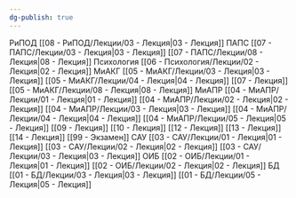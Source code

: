 ```yaml
---
dg-publish: true
---
```


РиПОД
	[[08 - РиПОД/Лекции/03 - Лекция|03 - Лекция]]
ПАПС
	[[07 - ПАПС/Лекции/03 - Лекция|03 - Лекция]]
	[[07 - ПАПС/Лекции/08 - Лекция|08 - Лекция]]
Психология
	[[06 - Психология/Лекции/02 - Лекция|02 - Лекция]]
МиАКГ
	[[05 - МиАКГ/Лекции/03 - Лекция|03 - Лекция]]
	[[05 - МиАКГ/Лекции/04 - Лекция|04 - Лекция]]
	[[07 - Лекция]]
	[[05 - МиАКГ/Лекции/08 - Лекция|08 - Лекция]]
МиАПР
	[[04 - МиАПР/Лекции/01 - Лекция|01 - Лекция]]
	[[04 - МиАПР/Лекции/02 - Лекция|02 - Лекция]]
	[[04 - МиАПР/Лекции/03 - Лекция|03 - Лекция]]
	[[04 - МиАПР/Лекции/04 - Лекция|04 - Лекция]]
	[[04 - МиАПР/Лекции/05 - Лекция|05 - Лекция]]
	[[09 - Лекция]]
	[[10 - Лекция]]
	[[12 - Лекция]]
	[[13 - Лекция]]
	[[14 - Лекция]]
	[[99 - Экзамен]]
САУ
	[[03 - САУ/Лекции/01 - Лекция|01 - Лекция]]
	[[03 - САУ/Лекции/02 - Лекция|02 - Лекция]]
	[[03 - САУ/Лекции/03 - Лекция|03 - Лекция]]
ОИБ
	[[02 - ОИБ/Лекции/01 - Лекция|01 - Лекция]]
	[[02 - ОИБ/Лекции/02 - Лекция|02 - Лекция]]
БД
	[[01 - БД/Лекции/03 - Лекция|03 - Лекция]]
	[[01 - БД/Лекции/05 - Лекция|05 - Лекция]]

